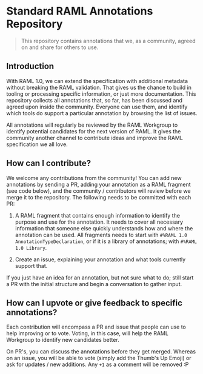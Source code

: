 # Standard RAML Annotations Repository

> This repository contains annotations that we, as a community, agreed on and share for others to use.

## Introduction

With RAML 1.0, we can extend the specification with additional metadata without breaking the RAML validation. That gives us the chance to build in tooling or processing specific information, or just more documentation. This repository collects all annotations that, so far, has been discussed and agreed upon inside the community. Everyone can use them, and identify which tools do support a particular annotation by browsing the list of issues.

All annotations will regularly be reviewed by the RAML Workgroup to identify potential candidates for the next version of RAML. It gives the community another channel to contribute ideas and improve the RAML specification we all love.

## How can I contribute?

We welcome any contributions from the community! You can add new annotations by sending a PR, adding your annotation as a RAML fragment (see code below), and the community / contributors will review before we merge it to the repository. The following needs to be committed with each PR:

1. A RAML fragment that contains enough information to identify the purpose and use for the annotation. It needs to cover all necessary information that someone else quickly understands how and where the annotation can be used. All fragments needs to start with `#%RAML 1.0 AnnotationTypeDeclaration`, or if it is a library of annotations; with `#%RAML 1.0 Library`.

2. Create an issue, explaining your annotation and what tools currently support that.

If you just have an idea for an annotation, but not sure what to do; still start a PR with the initial structure and begin a conversation to gather input.

## How can I upvote or give feedback to specific annotations?

Each contribution will encompass a PR and issue that people can use to help improving or to vote. Voting, in this case, will help the RAML Workgroup to identify new candidates better.

On PR's, you can discuss the annotations before they get merged. Whereas on an issue, you will be able to vote (simply add the Thumb's Up Emoji) or ask for updates / new additions. Any `+1` as a comment will be removed :P
